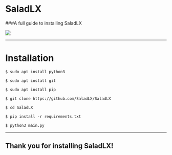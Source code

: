 # SaladLX

###A full guide to installing SaladLX

![](https://i.ibb.co/LzK8FXQ/Screenshot-2022-07-01-6-56-39-PM.png)


------------

# Installation

`$ sudo apt install python3`

`$ sudo apt install git`

`$ sudo apt install pip`

`$ git clone https://github.com/SaladLX/SaladLX`

`$ cd SaladLX`

`$ pip install -r requirements.txt`

`$ python3 main.py`

------------

## Thank you for installing SaladLX!